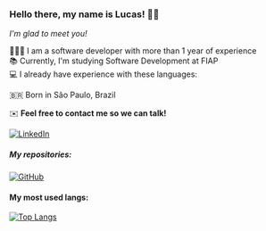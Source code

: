 ### Hello there, my name is Lucas! 👋🏼

*I'm glad to meet you!*

🧑🏼‍💻 I am a software developer with more than 1 year of experience  
📚 Currently, I'm studying Software Development at FIAP  
💻 I already have experience with these languages:  
<div>
  
</div>

🇧🇷 Born in São Paulo, Brazil

✉️ **Feel free to contact me so we can talk!**

[![LinkedIn](https://img.shields.io/badge/linkedin-%230077B5.svg?style=for-the-badge&logo=linkedin&logoColor=white)](https://www.linkedin.com/in/lucastressoldi/)

##### My repositories:  
[![GitHub](https://img.shields.io/badge/github-%23121011.svg?style=for-the-badge&logo=github&logoColor=white)](https://github.com/LucasDominguesTressoldi?tab=repositories)

#### My most used langs:  
[![Top Langs](https://github-readme-stats.vercel.app/api/top-langs/?username=LucasDominguesTressoldi)](https://github.com/LucasDominguesTressoldi/github-readme-stats)
